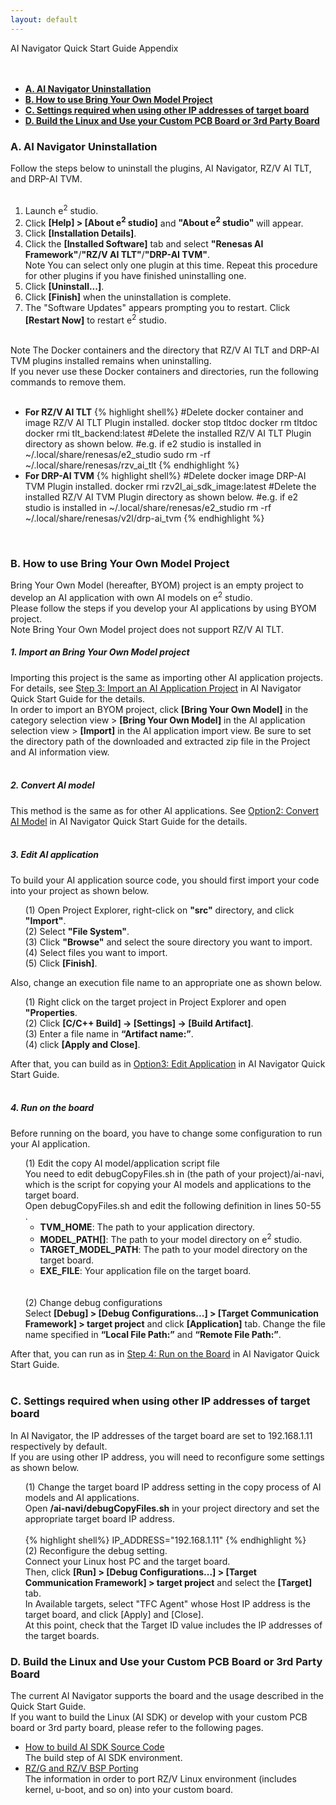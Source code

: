 ```yaml
---
layout: default
---
```

<script type="text/javascript" src="http://code.jquery.com/jquery-3.7.0.min.js"></script>
<script>
  $(function(){
    $("#a3reference").load("{{ site.url }}{{ site.baseurl }}{% link ainavi_appendix.md %} a3reference");
});
</script>


<div class="container">
    <div class="row">
        <div class="top col-12">
AI Navigator Quick Start Guide Appendix
        </div>
    </div>
</div>
<br>
<br>
<ul>
  <li><a href="#ainavi_appendix_a"><b>A. AI Navigator Uninstallation</b></a></li>
  <li><a href="#ainavi_appendix_b"><b>B. How to use Bring Your Own Model Project</b></a></li>
  <li><a href="#ainavi_appendix_c"><b>C. Settings required when using other IP addresses of target board</b></a></li>
  <li><a href="#ainavi_appendix_d"><b>D. Build the Linux and Use your Custom PCB Board or 3rd Party Board</b></a></li>
</ul>

<h3 id="ainavi_appendix_a">A. AI Navigator Uninstallation</h3>
Follow the steps below to uninstall the plugins, AI Navigator, RZ/V AI TLT, and DRP-AI TVM.<br>
<br>
<ol>
  <li>Launch e<sup>2</sup> studio.</li>
  <li>Click <b>[Help] > [About e<sup>2</sup> studio]</b> and <b>"About e<sup>2</sup> studio"</b> will appear.</li>
  <li>Click <b>[Installation Details]</b>.</li>
  <li>Click the <b>[Installed Software]</b> tab and select <b>"Renesas AI Framework"</b>/<b>"RZ/V AI TLT"</b>/<b>"DRP-AI TVM"</b>.
    <div class="note">
    <span class="note-title">Note</span>
    You can select only one plugin at this time. Repeat this procedure for other plugins if you have finished uninstalling one.
    </div>
  </li>
  <li>Click <b>[Uninstall...]</b>.</li>
  <li>Click <b>[Finish]</b> when the uninstallation is complete.</li>
  <li>The "Software Updates" appears prompting you to restart. Click <b>[Restart Now]</b> to restart e<sup>2</sup> studio.</li>
</ol>
<br>
<div class="note">
  <span class="note-title">Note</span>
  The Docker containers and the directory that RZ/V AI TLT and DRP-AI TVM plugins installed remains when uninstalling.<br> 
  If you never use these Docker containers and directories, run the following commands to remove them.<br>
  <br>
  <ul>
    <li><b>For RZ/V AI TLT</b>
{% highlight shell%}
#Delete docker container and image RZ/V AI TLT Plugin installed.
docker stop tltdoc
docker rm tltdoc
docker rmi tlt_backend:latest
#Delete the installed RZ/V AI TLT Plugin directory as shown below.
#e.g. if e2 studio is installed in ~/.local/share/renesas/e2_studio
sudo rm -rf ~/.local/share/renesas/rzv_ai_tlt
{% endhighlight %}
    </li>
    <li><b>For DRP-AI TVM</b>
{% highlight shell%}
#Delete docker image DRP-AI TVM Plugin installed.
docker rmi rzv2l_ai_sdk_image:latest
#Delete the installed RZ/V AI TVM Plugin directory as shown below.
#e.g. if e2 studio is installed in ~/.local/share/renesas/e2_studio
rm -rf ~/.local/share/renesas/v2l/drp-ai_tvm
{% endhighlight %}
    </li>
  </ul>
</div>
<br>

<h3 id="ainavi_appendix_b">B. How to use Bring Your Own Model Project</h3>
Bring Your Own Model (hereafter, BYOM) project is an empty project to develop an AI application with own AI models on e<sup>2</sup> studio.<br>
Please follow the steps if you develop your AI applications by using BYOM project.<br>
<div class="note">
  <span class="note-title">Note</span>
  Bring Your Own Model project does not support RZ/V AI TLT.
</div>
<h5 id="appendix_b_1">1. Import an Bring Your Own Model project</h5>
Importing this project is the same as importing other AI application projects. For details, see <a href="ainavi_quick_start_guide.html#ainavi_step3">Step 3: Import an AI Application Project</a> in AI Navigator Quick Start Guide for the details.<br>
In order to import an BYOM project, click <b>[Bring Your Own Model]</b> in the category selection view > <b>[Bring Your Own Model]</b> in the AI application selection view > <b>[Import]</b> in the AI application import view. Be sure to set the directory path of the downloaded and extracted zip file in the Project and AI information view.<br> 
<br>
<h5 id="appendix_b_2">2. Convert AI model</h5>
This method is the same as for other AI applications. See <a href="ainavi_quick_start_guide.html#ainavi_option2">Option2: Convert AI Model</a> in AI Navigator Quick Start Guide for the details.<br>
<br>
<h5 id="appendix_b_3">3. Edit AI application</h5>
To build your AI application source code, you should first import your code into your project as shown below.<br>
<ul style="list-style: none;">
  <li>(1) Open Project Explorer, right-click on <b>"src"</b> directory, and click <b>"Import"</b>.</li>
  <li>(2) Select <b>"File System"</b>.</li>
  <li>(3) Click <b>"Browse"</b> and select the soure directory you want to import.</li>
  <li>(4) Select files you want to import.</li>
  <li>(5) Click <b>[Finish]</b>.</li>
</ul>
Also, change an execution file name to an appropriate one as shown below.<br>
<ul style="list-style: none;">
  <li>(1) Right click on the target project in Project Explorer and open <b>"Properties</b>.</li>
  <li>(2) Click <b> [C/C++ Build] -> [Settings] -> [Build Artifact]</b>.</li>
  <li>(3) Enter a file name in <b>“Artifact name:”</b>.</li>
  <li>(4) click <b>[Apply and Close]</b>.</li>
</ul>
After that, you can build as in <a href="ainavi_quick_start_guide.html#ainavi_option3">Option3: Edit Application</a> in AI Navigator Quick Start Guide.<br>
<br>
<h5 id="appendix_b_3">4. Run on the board</h5>
Before running on the board, you have to change some configuration to run your AI application.<br>
<ul style="list-style: none;">
  <li>(1) Edit the copy AI model/application script file<br>
  You need to edit debugCopyFiles.sh in (the path of your project)/ai-navi, which is the script for copying your AI models and applications to the target board.<br>
  Open debugCopyFiles.sh and edit the following definition in lines 50-55 .<br>
    <ul>
      <li><b>TVM_HOME</b>: The path to your application directory.</li>
      <li><b>MODEL_PATH[]</b>: The path to your model directory on e<sup>2</sup> studio.</li>
      <li><b>TARGET_MODEL_PATH</b>: The path to your model directory on the target board. </li>
      <li><b>EXE_FILE</b>: Your application file on the target board.</li>
    </ul>
  </li>
  <br><br>
  <li>(2) Change debug configurations<br>
  Select <b>[Debug] > [Debug Configurations...] > [Target Communication Framework] > target project</b> and click <b>[Application]</b> tab. Change the file name specified in <b>“Local File Path:”</b> and <b>“Remote File Path:”</b>.</li>
</ul>
After that, you can run as in <a href="ainavi_quick_start_guide.html#ainavi_step4">Step 4: Run on the Board</a> in AI Navigator Quick Start Guide.<br>
<br>

<h3 id="ainavi_appendix_c">C. Settings required when using other IP addresses of target board</h3>
In AI Navigator, the IP addresses of the target board are set to 192.168.1.11 respectively by default.<br>
If you are using other IP address, you will need to reconfigure some settings as shown below.<br>
<ul style="list-style: none;">
  <li>(1) Change the target board IP address setting in the copy process of AI models and AI applications.<br>
  Open <b>/ai-navi/debugCopyFiles.sh</b> in your project directory and set the appropriate target board IP address.<br><br>
{% highlight shell%}
IP_ADDRESS="192.168.1.11"
{% endhighlight %}
  </li>
  <li>(2) Reconfigure the debug setting.<br>
  Connect your Linux host PC and the target board.<br>
  Then, click <b>[Run] > [Debug Configurations...] > [Target Communication Framework] > target project</b> and select the <b>[Target]</b> tab.<br>
  In Available targets, select "TFC Agent" whose Host IP address is the target board, and click [Apply] and [Close].<br>
  At this point, check that the Target ID value includes the IP addresses of the target boards.</li>
</ul>

<h3 id="ainavi_appendix_d">D. Build the Linux and Use your Custom PCB Board or 3rd Party Board</h3>
The current AI Navigator supports the board and the usage described in the Quick Start Guide.<br>
If you want to build the Linux (AI SDK) or develop with your custom PCB board or 3rd party board, please refer to the following pages.<br>
<ul>
  <li><a href="{{ site.url }}{{ site.baseurl }}{% link howto_build_aisdk.md %}">How to build AI SDK Source Code</a><br>
  The build step of AI SDK environment.</li>
  <li><a href="https://renesas.info/wiki/RZ-G/RZ-G2_BSP_Porting">RZ/G and RZ/V BSP Porting</a><br>
  The information in order to port RZ/V Linux environment (includes kernel, u-boot, and so on) into your custom board.</li>
</ul>